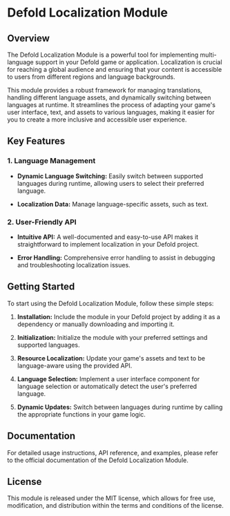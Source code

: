# Defold Localization Module

## Overview

The Defold Localization Module is a powerful tool for implementing multi-language support in your Defold game or application. Localization is crucial for reaching a global audience and ensuring that your content is accessible to users from different regions and language backgrounds.

This module provides a robust framework for managing translations, handling different language assets, and dynamically switching between languages at runtime. It streamlines the process of adapting your game's user interface, text, and assets to various languages, making it easier for you to create a more inclusive and accessible user experience.

## Key Features

### 1. Language Management

- **Dynamic Language Switching:** Easily switch between supported languages during runtime, allowing users to select their preferred language.

- **Localization Data:** Manage language-specific assets, such as text.

### 2. User-Friendly API

- **Intuitive API:** A well-documented and easy-to-use API makes it straightforward to implement localization in your Defold project.

- **Error Handling:** Comprehensive error handling to assist in debugging and troubleshooting localization issues.

## Getting Started

To start using the Defold Localization Module, follow these simple steps:

1. **Installation:** Include the module in your Defold project by adding it as a dependency or manually downloading and importing it.

2. **Initialization:** Initialize the module with your preferred settings and supported languages.

3. **Resource Localization:** Update your game's assets and text to be language-aware using the provided API.

4. **Language Selection:** Implement a user interface component for language selection or automatically detect the user's preferred language.

5. **Dynamic Updates:** Switch between languages during runtime by calling the appropriate functions in your game logic.

## Documentation

For detailed usage instructions, API reference, and examples, please refer to the official documentation of the Defold Localization Module.

## License

This module is released under the MIT license, which allows for free use, modification, and distribution within the terms and conditions of the license.
